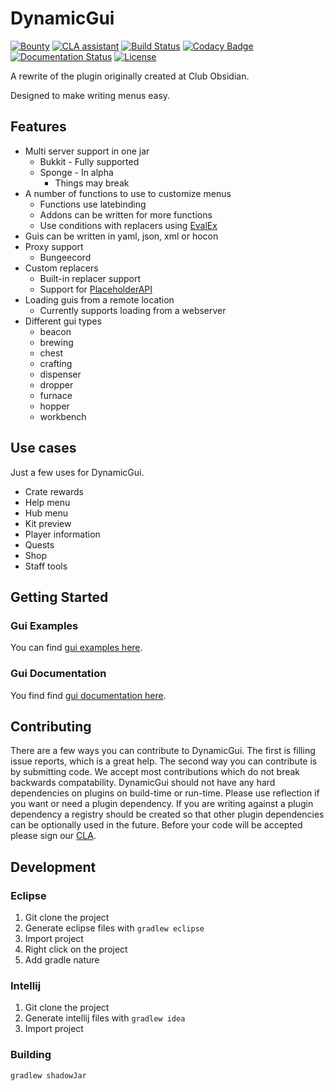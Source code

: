 # DynamicGui


[![Bounty](https://img.shields.io/bountysource/team/ClubObsidian/activity.svg)](https://github.com/ClubObsidian/DynamicGui/issues?q=is%3Aopen+is%3Aissue+label%3Abounty)
[![CLA assistant](https://cla-assistant.io/readme/badge/ClubObsidian/DynamicGui)](https://cla-assistant.io/ClubObsidian/DynamicGui) 
[![Build Status](https://travis-ci.org/ClubObsidian/DynamicGui.svg?branch=master)](https://travis-ci.org/ClubObsidian/DynamicGui)
[![Codacy Badge](https://api.codacy.com/project/badge/Grade/5c517edfdbf946d3a9ac4187160eab0f)](https://www.codacy.com/app/virustotalop/DynamicGui?utm_source=github.com&amp;utm_medium=referral&amp;utm_content=ClubObsidian/DynamicGui&amp;utm_campaign=Badge_Grade)
[![Documentation Status](https://readthedocs.org/projects/dynamicguidocs/badge/?version=latest)](https://dynamicguidocs.readthedocs.io/en/latest/?badge=latest)
[![License](https://img.shields.io/badge/License-Apache%202.0-blue.svg)](https://opensource.org/licenses/Apache-2.0)


A rewrite of the plugin originally created at Club Obsidian.

Designed to make writing menus easy.


## Features

* Multi server support in one jar
  * Bukkit - Fully supported
  * Sponge - In alpha
    * Things may break
* A number of functions to use to customize menus
  * Functions use latebinding
  * Addons can be written for more functions
  * Use conditions with replacers using [EvalEx](https://github.com/uklimaschewski/EvalEx)
* Guis can be written in yaml, json, xml or hocon
* Proxy support
  * Bungeecord
* Custom replacers
  * Built-in replacer support
  * Support for [PlaceholderAPI](https://www.spigotmc.org/resources/placeholderapi.6245/)
* Loading guis from a remote location
  * Currently supports loading from a webserver
* Different gui types
  * beacon
  * brewing
  * chest
  * crafting
  * dispenser
  * dropper
  * furnace
  * hopper
  * workbench


## Use cases

Just a few uses for DynamicGui.

* Crate rewards
* Help menu
* Hub menu
* Kit preview
* Player information
* Quests
* Shop
* Staff tools

## Getting Started

### Gui Examples

You can find [gui examples here](https://github.com/ClubObsidian/DynamicGuiExamples).

### Gui Documentation

You find find [gui documentation here](https://dynamicguidocs.readthedocs.io/en/latest/).

## Contributing

There are a few ways you can contribute to DynamicGui. The first is filling issue reports, which is a great help.
The second way you can contribute is by submitting code. We accept most contributions which do not break
backwards compatability. DynamicGui should not have any hard dependencies on plugins on build-time or run-time.
Please use reflection if you want or need a plugin dependency. If you are writing against a plugin dependency a 
registry should be created so that other plugin dependencies can be optionally used in the future. Before your code will
be accepted please sign our [CLA](https://cla-assistant.io/ClubObsidian/DynamicGui).


## Development

### Eclipse

1. Git clone the project
2. Generate eclipse files with `gradlew eclipse`
3. Import project
4. Right click on the project
5. Add gradle nature

### Intellij

1. Git clone the project
2. Generate intellij files with `gradlew idea`
3. Import project

### Building

`gradlew shadowJar`
